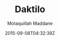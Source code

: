 ---
title: "Daktilo"
github: https://github.com/kronik3r/daktilo
demo: http://daktilo.github.io/
author: Motaquillah Maddane

ssg:
  - Jekyll
cms:
  - No Cms
date: 2015-09-08T04:32:39Z
github_branch: master
description: "A Jekyll theme with a minimal design inspired by typewriters."
stale: true
---
